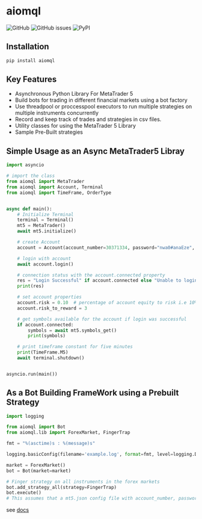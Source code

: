# aiomql
![GitHub](https://img.shields.io/github/license/ichinga-samuel/aiomql?style=plastic)
![GitHub issues](https://img.shields.io/github/issues/ichinga-samuel/aiomql?style=plastic)
![PyPI](https://img.shields.io/pypi/v/aiomql)


## Installation
```bash
pip install aiomql
```

## Key Features
- Asynchronous Python Library For MetaTrader 5
- Build bots for trading in different financial markets using a bot factory
- Use threadpool or proccesspool executors to run multiple strategies on multiple instruments concurrently
- Record and keep track of trades and strategies in csv files.
- Utility classes for using the MetaTrader 5 Library
- Sample Pre-Built strategies

## Simple Usage as an Async MetaTrader5 Libray
```python
import asyncio

# import the class
from aiomql import MetaTrader
from aiomql import Account, Terminal
from aiomql import TimeFrame, OrderType


async def main():
    # Initialize Terminal
    terminal = Terminal()
    mt5 = MetaTrader()
    await mt5.initialize()

    # create Account
    account = Account(account_number=30371334, password="nwa0#anaEze", server="Deriv-Demo")

    # login with account
    await account.login()

    # connection status with the account.connected property
    res = "Login Successful" if account.connected else "Unable to login into account"
    print(res)

    # set account properties
    account.risk = 0.10  # percentage of account equity to risk i.e 10%
    account.risk_to_reward = 3

    # get symbols available for the account if login was successful
    if account.connected:
        symbols = await mt5.symbols_get()
        print(symbols)

    # print timeframe constant for five minutes
    print(TimeFrame.M5)
    await terminal.shutdown()


asyncio.run(main())
```
## As a Bot Building FrameWork using a Prebuilt Strategy
```python
import logging

from aiomql import Bot
from aiomql.lib import ForexMarket, FingerTrap

fmt = "%(asctime)s : %(message)s"

logging.basicConfig(filename='example.log', format=fmt, level=logging.DEBUG)

market = ForexMarket()
bot = Bot(market=market)

# Finger strategy on all instruments in the forex markets
bot.add_strategy_all(strategy=FingerTrap)
bot.execute()
# This assumes that a mt5.json config file with account_number, password and server keys is available
```

see [docs](https://github.com/Ichinga-Samuel/aiomql/tree/master/docs)
